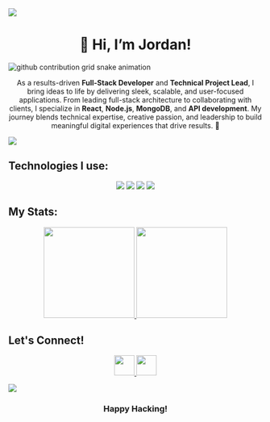 <img src="https://user-images.githubusercontent.com/73097560/115834477-dbab4500-a447-11eb-908a-139a6edaec5c.gif">
<h1 align="center">👋 Hi, I’m Jordan!</h1>

<picture>
  <source
    media="(prefers-color-scheme: dark)"
    srcset="https://raw.githubusercontent.com/jordanolguin/snk/output/github-contribution-grid-snake-dark.svg"
  />
  <source
    media="(prefers-color-scheme: light)"
    srcset="https://raw.githubusercontent.com/jordanolguin/snk/output/github-contribution-grid-snake.svg"
  />
  <img
    alt="github contribution grid snake animation"
    src="https://raw.githubusercontent.com/jordanolguin/snk/output/github-contribution-grid-snake.svg"
  />
</picture>

<p align="center">
    As a results-driven <strong>Full-Stack Developer</strong> and <strong>Technical Project Lead</strong>, I bring ideas to life by delivering sleek, scalable, and user-focused applications. From leading full-stack architecture to collaborating with clients, I specialize in <strong>React</strong>, <strong>Node.js</strong>, <strong>MongoDB</strong>, and <strong>API development</strong>. My journey blends technical expertise, creative passion, and leadership to build meaningful digital experiences that drive results. 🚀
</p>

<img src="https://user-images.githubusercontent.com/73097560/115834477-dbab4500-a447-11eb-908a-139a6edaec5c.gif">

<h2>Technologies I use:</h2>
<p align="center">
    <!-- Core Languages & Frameworks -->
    <img src="https://skillicons.dev/icons?i=js,ts,react,redux,nodejs,express,threejs,django,py" />
    <!-- Databases -->
    <img src="https://skillicons.dev/icons?i=mongodb,mysql,sequelize,graphql,apollo" />
    <!-- DevOps & Deployment -->
    <img src="https://skillicons.dev/icons?i=docker,heroku,vercel,netlify,cloudflare" />
    <!-- Other Tools -->
    <img src="https://skillicons.dev/icons?i=github,vscode,html,css,ai,regex" />
</p>


<h2>My Stats:</h2>
<p align="center">
<a href="https://github.com/jordanolguin">
  <img height="180em" src="https://github-readme-stats-eight-theta.vercel.app/api?username=jordanolguin&show_icons=true&theme=algolia&include_all_commits=true&count_private=true"/>
  <img height="180em" src="https://github-readme-stats-eight-theta.vercel.app/api/top-langs/?username=jordanolguin&layout=compact&langs_count=8&theme=algolia"/>
</a>
</p>

<h2>Let's Connect!</h2>
<p align="center">
  <a href="https://www.linkedin.com/in/jordanolguin/" target="_blank">
    <img src="https://skillicons.dev/icons?i=linkedin" height="40" />
  </a>
  <a href="https://instagram.com/jordanolguin_" target="_blank">
    <img src="https://skillicons.dev/icons?i=instagram" height="40" />
  </a>
</p>

 <img src="https://user-images.githubusercontent.com/73097560/115834477-dbab4500-a447-11eb-908a-139a6edaec5c.gif">

 <h3 align="center">Happy Hacking!</h3>
 
<!---
jordanolguin/jordanolguin is a ✨ special ✨ repository because its `README.md` (this file) appears on your GitHub profile.
You can click the Preview link to take a look at your changes.
--->
